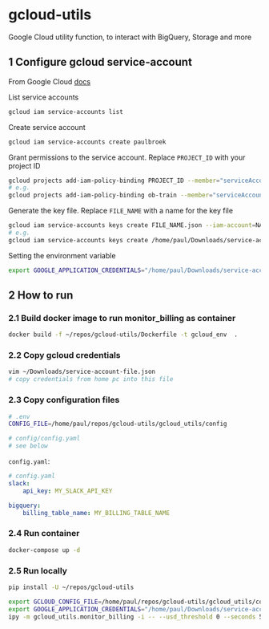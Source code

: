# gcloud-utils

Google Cloud utility function, to interact with BigQuery, Storage and more

## 1 Configure gcloud service-account

From Google Cloud [docs](https://cloud.google.com/docs/authentication/getting-started#command-line)

List service accounts

```bash
gcloud iam service-accounts list
```

Create service account

```bash
gcloud iam service-accounts create paulbroek
```

Grant permissions to the service account. Replace `PROJECT_ID` with your project ID

```bash
gcloud projects add-iam-policy-binding PROJECT_ID --member="serviceAccount:NAME@PROJECT_ID.iam.gserviceaccount.com" --role="roles/owner"
# e.g.
gcloud projects add-iam-policy-binding ob-train --member="serviceAccount:paulbroek@ob-train.iam.gserviceaccount.com" --role="roles/owner"
```

Generate the key file. Replace `FILE_NAME` with a name for the key file

```bash
gcloud iam service-accounts keys create FILE_NAME.json --iam-account=NAME@PROJECT_ID.iam.gserviceaccount.com
# e.g.
gcloud iam service-accounts keys create /home/paul/Downloads/service-account-file.json --iam-account=paulbroek@ob-train.iam.gserviceaccount.com
```

Setting the environment variable

```bash
export GOOGLE_APPLICATION_CREDENTIALS="/home/paul/Downloads/service-account-file.json"
```

## 2 How to run

### 2.1 Build docker image to run monitor_billing as container

```bash
docker build -f ~/repos/gcloud-utils/Dockerfile -t gcloud_env  .
```

### 2.2 Copy gcloud credentials

```bash
vim ~/Downloads/service-account-file.json
# copy credentials from home pc into this file
```

### 2.3 Copy configuration files

```bash
# .env
CONFIG_FILE=/home/paul/repos/gcloud-utils/gcloud_utils/config

# config/config.yaml
# see below
```

`config.yaml`:

```yaml
# config.yaml
slack:
    api_key: MY_SLACK_API_KEY

bigquery:
    billing_table_name: MY_BILLING_TABLE_NAME
```

### 2.4 Run container

```bash
docker-compose up -d
```

### 2.5 Run locally

```bash
pip install -U ~/repos/gcloud-utils

export GCLOUD_CONFIG_FILE=/home/paul/repos/gcloud-utils/gcloud_utils/config/config.yaml && \
export GOOGLE_APPLICATION_CREDENTIALS="/home/paul/Downloads/service-account-file.json" && \
ipy -m gcloud_utils.monitor_billing -i -- --usd_threshold 0 --seconds 5 -v info
```
